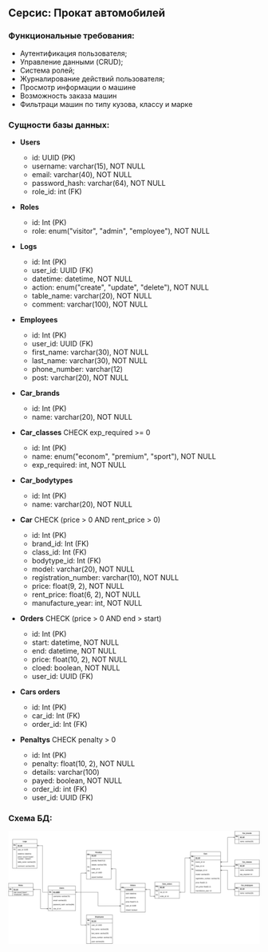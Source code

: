## Серсис: Прокат автомобилей

### Функциональные требования:

- Аутентификация пользователя;
- Управление данными (CRUD);
- Система ролей;
- Журналирование действий пользователя;
- Просмотр информации о машине
- Возможность заказа машин
- Фильтраци машин по типу кузова, классу и марке

### Сущности базы данных:

- **Users**
    - id: UUID (PK)
    - username: varchar(15), NOT NULL
    - email: varchar(40), NOT NULL
    - password\_hash: varchar(64), NOT NULL
    - role_id: int (FK)

- **Roles**
    - id: Int (PK)
    - role: enum("visitor", "admin", "employee"), NOT NULL

- **Logs**
    - id: Int (PK)
    - user\_id: UUID (FK)
    - datetime: datetime, NOT NULL
    - action: enum("create", "update", "delete"), NOT NULL
    - table\_name: varchar(20), NOT NULL
    - comment: varchar(100), NOT NULL

- **Employees**
    - id: Int (PK)
    - user\_id: UUID (FK)
    - first\_name: varchar(30), NOT NULL
    - last\_name: varchar(30), NOT NULL
    - phone\_number: varchar(12)
    - post: varchar(20), NOT NULL

- **Car\_brands**
    - id: Int (PK)
    - name: varchar(20), NOT NULL

- **Car\_classes** CHECK exp_required >= 0
    - id: Int (PK)
    - name: enum("econom", "premium", "sport"), NOT NULL
    - exp_required: int, NOT NULL

- **Car\_bodytypes**
    - id: Int (PK)
    - name: varchar(20), NOT NULL

- **Car** CHECK (price > 0 AND rent_price > 0)
    - id: Int (PK)
    - brand\_id: Int (FK)
    - class\_id: Int (FK)
    - bodytype\_id: Int (FK)
    - model: varchar(20), NOT NULL
    - registration_number: varchar(10), NOT NULL
    - price: float(9, 2), NOT NULL
    - rent_price: float(6, 2), NOT NULL
    - manufacture_year: int, NOT NULL

- **Orders** CHECK (price > 0 AND end > start)
    - id: Int (PK)
    - start: datetime, NOT NULL
    - end: datetime, NOT NULL
    - price: float(10, 2), NOT NULL
    - cloed: boolean, NOT NULL
    - user_id: UUID (FK)

- **Cars orders** 
    - id: Int (PK)
    - car\_id: Int (FK)
    - order\_id: Int (FK)

- **Penaltys** CHECK penalty > 0
    - id: Int (PK)
    - penalty: float(10, 2), NOT NULL
    - details: varchar(100)
    - payed: boolean, NOT NULL
    - order_id: int (FK)
    - user_id: UUID (FK)

### Cхема БД:
![Scheme](./DB.drawio.svg)
